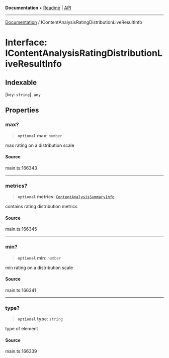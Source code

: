 **Documentation** • [Readme](../README.md) \| [API](../globals.md)

***

[Documentation](../README.md) / IContentAnalysisRatingDistributionLiveResultInfo

# Interface: IContentAnalysisRatingDistributionLiveResultInfo

## Indexable

 \[`key`: `string`\]: `any`

## Properties

### max?

> **`optional`** **max**: `number`

max rating on a distribution scale

#### Source

main.ts:166343

***

### metrics?

> **`optional`** **metrics**: [`ContentAnalysisSummaryInfo`](../classes/ContentAnalysisSummaryInfo.md)

contains rating distribution metrics

#### Source

main.ts:166345

***

### min?

> **`optional`** **min**: `number`

min rating on a distribution scale

#### Source

main.ts:166341

***

### type?

> **`optional`** **type**: `string`

type of element

#### Source

main.ts:166339
